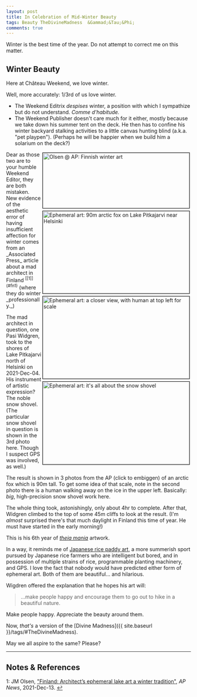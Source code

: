 ```yaml
---
layout: post
title: In Celebration of Mid-Winter Beauty
tags: Beauty TheDivineMadness  &Gammad;&Tau;&Phi;
comments: true
---
```


Winter is the best time of the year.  Do not attempt to correct me on this matter.  


## Winter Beauty  

Here at Ch&acirc;teau Weekend, we love winter.  

Well, more accurately: 1/3rd of us love winter.  
- The Weekend Editrix _despises_ winter, a position with which I sympathize but do not
  understand.   _Comme d'habitude._  
- The Weekend Publisher doesn't care much for it either, mostly because we take down his
  summer tent on the deck.  He then has to confine his winter backyard stalking activities to
  a little canvas hunting blind (a.k.a. "pet playpen").  (Perhaps he will be happier when
  we build him a solarium on the deck?)  

<img src="{{ site.baseurl }}/images/2021-12-29-winter-beauty-ap.jpg" width="400" height="151" alt="Olsen @ AP: Finnish winter art" title="Olsen @ AP: Finnish winter art" style="float: right; margin: 3px 3px 3px 3px; border: 1px solid #000000;">
<a href="{{ site.baseurl }}/images/2021-12-29-winter-beauty-ap-1.jpg"><img src="{{ site.baseurl }}/images/2021-12-29-winter-beauty-ap-1-thumb.jpg" width="400" height="225" alt="Ephemeral art: 90m arctic fox on Lake Pitkajarvi near Helsinki" title="Ephemeral art: 90m arctic fox on Lake Pitkajarvi near Helsinki" style="float: right; margin: 3px 3px 3px 3px; border: 1px solid #000000;"></a>
<a href="{{ site.baseurl }}/images/2021-12-29-winter-beauty-ap-2.jpg"><img src="{{ site.baseurl }}/images/2021-12-29-winter-beauty-ap-2-thumb.jpg" width="400" height="225" alt="Ephemeral art: a closer view, with human at top left for scale" title="Ephemeral art: a closer view, with human at top left for scale" style="float: right; margin: 3px 3px 3px 3px; border: 1px solid #000000;"></a>
<a href="{{ site.baseurl }}/images/2021-12-29-winter-beauty-ap-3.jpg"><img src="{{ site.baseurl }}/images/2021-12-29-winter-beauty-ap-3-thumb.jpg" width="400" height="226" alt="Ephemeral art: it's all about the snow shovel" title="Ephemeral art: it's all about the snow shovel" style="float: right; margin: 3px 3px 3px 3px; border: 1px solid #000000;"></a>
Dear as those two are to your humble Weekend Editor, they are both mistaken.  New evidence of the
aesthetic error of having insufficient affection for winter comes from an _Associated
Press_ article about a mad architect in Finland  <sup id="fn1a">[[1]](#fn1)</sup>  (where
they do winter _professionally._)  

The mad architect in question, one Pasi Widgren, took to the shores of Lake Pitkajarvi north
of Helsinki on 2021-Dec-04.  His instrument of artistic expression?  The noble snow
shovel.  (The particular snow shovel in question is shown in the 3rd photo here.  Though I
suspect GPS was involved, as well.)  

The result is shown in 3 photos from the AP (click to embiggen) of an arctic fox
which is 90m tall.  To get some idea of that scale, note in the second photo
there is a human walking away on the ice in the upper left.  Basically: _big_, high-precision
snow shovel work here.  

The whole thing took, astonishingly, only about 4hr to complete.  After that, Widgren climbed
to the top of some 45m cliffs to look at the result.  (I'm _almost_ surprised there's that
much daylight in Finland this time of year.  He must have started in the early morning!)  

This is his 6th year of [_theia mania_](https://en.wikipedia.org/wiki/Divine_madness)
artwork.  

In a way, it reminds me of
[Japanese rice paddy art](https://www.google.com/search?q=japanese+rice+paddy+art&rlz=1C5CHFA_enUS504US504&source=lnms&tbm=isch),
a more summerish sport pursued by Japanese rice farmers who are intelligent but bored, and
in possession of multiple strains of rice, programmable planting machinery, and GPS.  I
love the fact that nobody would have predicted either form of ephemeral art.  Both of them
are beautiful&hellip; and hilarious.  

Wigdren offered the explanation that he hopes his art will:  

> &hellip;make people happy and encourage them to go out to hike in a beautiful nature.  

Make people happy.  Appreciate the beauty around them.  

Now, _that's_ a version of the [Divine Madness]({{ site.baseurl }}/tags/#TheDivineMadness).  

May we all aspire to the same?  Please?  

---

## Notes &amp; References  

<!--
<sup id="fn1a">[[1]](#fn1)</sup>

<a id="fn1">1</a>: ***, ["***"](***), *** [↩](#fn1a)  

<a href="{{ site.baseurl }}/images/***"><img src="{{ site.baseurl }}/images/***" width="400" height="***" alt="***" title="***" style="float: right; margin: 3px 3px 3px 3px; border: 1px solid #000000;"></a>

<iframe width="400" height="224" src="***" allow="accelerometer; encrypted-media; gyroscope; picture-in-picture" allowfullscreen style="float: right; margin: 3px 3px 3px 3px; border: 1px solid #000000;"></iframe>
-->

<a id="fn1">1</a>: JM Olsen, ["Finland: Architect’s ephemeral lake art a winter tradition"](https://apnews.com/article/europe-arts-and-entertainment-environment-and-nature-lakes-denmark-67767afe046c2c4c567d7c24082007ad), _AP News_, 2021-Dec-13. [↩](#fn1a)  

